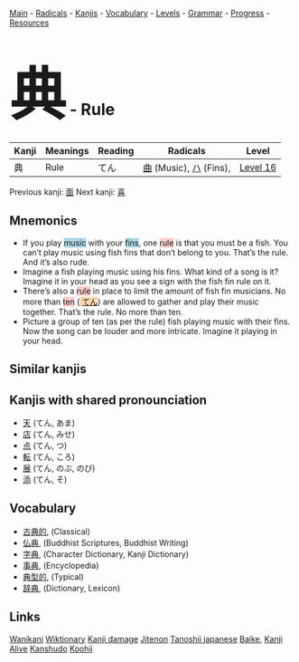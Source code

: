 <style> bigfont {font-size: 100px}</style>
[Main](../README.md) -
[Radicals](../radicals.md) -
[Kanjis](../kanjis.md) -
[Vocabulary](../vocabulary.md) -
[Levels](../levels.md) -
[Grammar](../grammar.md) - 
[Progress](../progress.md) -
[Resources](../resources.md)
# <bigfont> 典</bigfont> - Rule 

| Kanji | Meanings | Reading | Radicals | Level |
| --- | --- | --- | --- | --- |
| 典 | Rule | てん | [曲](../radicals/曲.md) (Music), [ハ](../radicals/ハ.md) (Fins),  | [Level 16](../levels/wk_level16.md) |

Previous kanji: [面](面.md) Next kanji: [喜](喜.md) 

## Mnemonics
 * If you play <span style="background-color:#ADD8E6"> music</span> with your <span style="background-color:#ADD8E6"> fins</span>, one <span style="background-color:#ffcccb"> rule</span> is that you must be a fish. You can’t play music using fish fins that don’t belong to you. That’s the rule. And it’s also rude.
* Imagine a fish playing music using his fins. What kind of a song is it? Imagine it in your head as you see a sign with the fish fin rule on it.
* There’s also a <span style="background-color:#ffcccb"> rule</span> in place to limit the amount of fish fin musicians. No more than <span style="background-color:#ffcccb"> ten</span> (<span style="background-color:#fed8b1"> [てん](https://jisho.org/search/てん)</span>) are allowed to gather and play their music together. That’s the rule. No more than ten.
* Picture a group of ten (as per the rule) fish playing music with their fins. Now the song can be louder and more intricate. Imagine it playing in your head.


## Similar kanjis
 


## Kanjis with shared pronounciation
 * [天](天.md) (てん, あま)
* [店](店.md) (てん, みせ)
* [点](点.md) (てん, つ)
* [転](転.md) (てん, ころ)
* [展](展.md) (てん, のぶ, のび)
* [添](添.md) (てん, そ)



## Vocabulary
 * [古典的](../vocabulary/典.md), (Classical)
* [仏典](../vocabulary/典.md), (Buddhist Scriptures, Buddhist Writing)
* [字典](../vocabulary/典.md), (Character Dictionary, Kanji Dictionary)
* [事典](../vocabulary/典.md), (Encyclopedia)
* [典型的](../vocabulary/典.md), (Typical)
* [辞典](../vocabulary/典.md), (Dictionary, Lexicon)




## Links 


[Wanikani](https://www.wanikani.com/kanji/典)
[Wiktionary](https://en.wiktionary.org/wiki/典)
[Kanji damage](http://www.kanjidamage.com/kanji/search?utf8=✓&q=典)
[Jitenon](https://jitenon.com/kanji/典)
[Tanoshii japanese](https://www.tanoshiijapanese.com/dictionary/kanji.cfm?k=典)
[Baike](https://baike.baidu.com/item/典),
[Kanji Alive](https://app.kanjialive.com/典)
[Kanshudo](https://www.kanshudo.com/searchmn?q=典)
[Koohii](https://kanji.koohii.com/study/kanji/典)
